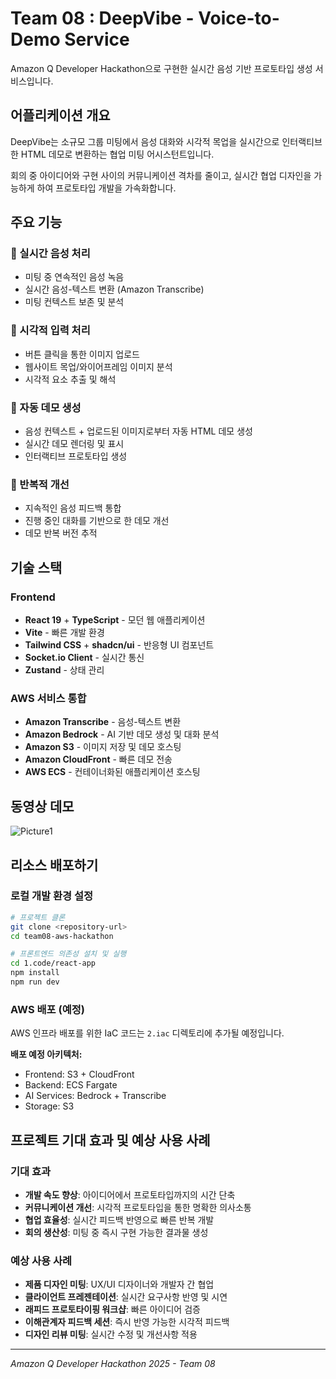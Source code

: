 # Team 08 : DeepVibe - Voice-to-Demo Service

Amazon Q Developer Hackathon으로 구현한 실시간 음성 기반 프로토타입 생성 서비스입니다.

## 어플리케이션 개요

DeepVibe는 소규모 그룹 미팅에서 음성 대화와 시각적 목업을 실시간으로 인터랙티브한 HTML 데모로 변환하는 협업 미팅 어시스턴트입니다. 

회의 중 아이디어와 구현 사이의 커뮤니케이션 격차를 줄이고, 실시간 협업 디자인을 가능하게 하여 프로토타입 개발을 가속화합니다.

## 주요 기능

### 🎤 실시간 음성 처리
- 미팅 중 연속적인 음성 녹음
- 실시간 음성-텍스트 변환 (Amazon Transcribe)
- 미팅 컨텍스트 보존 및 분석

### 📸 시각적 입력 처리  
- 버튼 클릭을 통한 이미지 업로드
- 웹사이트 목업/와이어프레임 이미지 분석
- 시각적 요소 추출 및 해석

### 🚀 자동 데모 생성
- 음성 컨텍스트 + 업로드된 이미지로부터 자동 HTML 데모 생성
- 실시간 데모 렌더링 및 표시
- 인터랙티브 프로토타입 생성

### 🔄 반복적 개선
- 지속적인 음성 피드백 통합
- 진행 중인 대화를 기반으로 한 데모 개선
- 데모 반복 버전 추적

## 기술 스택

### Frontend
- **React 19** + **TypeScript** - 모던 웹 애플리케이션
- **Vite** - 빠른 개발 환경
- **Tailwind CSS** + **shadcn/ui** - 반응형 UI 컴포넌트
- **Socket.io Client** - 실시간 통신
- **Zustand** - 상태 관리

### AWS 서비스 통합
- **Amazon Transcribe** - 음성-텍스트 변환
- **Amazon Bedrock** - AI 기반 데모 생성 및 대화 분석
- **Amazon S3** - 이미지 저장 및 데모 호스팅
- **Amazon CloudFront** - 빠른 데모 전송
- **AWS ECS** - 컨테이너화된 애플리케이션 호스팅

## 동영상 데모


![Picture1](https://github.com/user-attachments/assets/a5093a81-87a0-42df-81fb-0eb0dfc25adb)


## 리소스 배포하기

### 로컬 개발 환경 설정

```bash
# 프로젝트 클론
git clone <repository-url>
cd team08-aws-hackathon

# 프론트엔드 의존성 설치 및 실행
cd 1.code/react-app
npm install
npm run dev
```

### AWS 배포 (예정)

AWS 인프라 배포를 위한 IaC 코드는 `2.iac` 디렉토리에 추가될 예정입니다.

**배포 예정 아키텍처:**
- Frontend: S3 + CloudFront
- Backend: ECS Fargate
- AI Services: Bedrock + Transcribe
- Storage: S3


## 프로젝트 기대 효과 및 예상 사용 사례

### 기대 효과
- **개발 속도 향상**: 아이디어에서 프로토타입까지의 시간 단축
- **커뮤니케이션 개선**: 시각적 프로토타입을 통한 명확한 의사소통
- **협업 효율성**: 실시간 피드백 반영으로 빠른 반복 개발
- **회의 생산성**: 미팅 중 즉시 구현 가능한 결과물 생성

### 예상 사용 사례
- **제품 디자인 미팅**: UX/UI 디자이너와 개발자 간 협업
- **클라이언트 프레젠테이션**: 실시간 요구사항 반영 및 시연
- **래피드 프로토타이핑 워크샵**: 빠른 아이디어 검증
- **이해관계자 피드백 세션**: 즉시 반영 가능한 시각적 피드백
- **디자인 리뷰 미팅**: 실시간 수정 및 개선사항 적용

---

*Amazon Q Developer Hackathon 2025 - Team 08*
